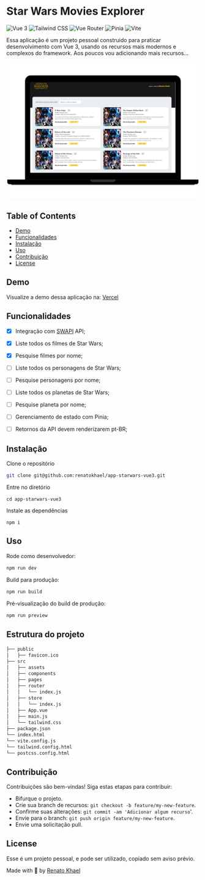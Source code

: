 # Star Wars Movies Explorer

![Vue 3](https://img.shields.io/badge/vue-3.4.21-brightgreen)
![Tailwind CSS](https://img.shields.io/badge/tailwindcss-3.4.3-blue)
![Vue Router](https://img.shields.io/badge/vue--router-4.3.2-blue)
![Pinia](https://img.shields.io/badge/pinia-2.1.7-yellow)
![Vite](https://img.shields.io/badge/vite-5.2.0-green)

Essa aplicação é um projeto pessoal construido para praticar desenvolvimento com Vue 3, usando os recursos mais modernos e complexos do framework. Aos poucos vou adicionando mais recursos...

<center><img src="./images/print.png" width="768px" /></center>

## Table of Contents

- [Demo](#demo)
- [Funcionalidades](#funcionalidades)
- [Instalação](#instalação)
- [Uso](#uso)
- [Contribuição](#contribuição)
- [License](#license)

## Demo

Visualize a demo dessa aplicação na: [Vercel](https://app-starwars-vue3.vercel.app/)

## Funcionalidades


- [x] Integração com [SWAPI](https://swapi.dev/) API;
- [x] Liste todos os filmes de Star Wars;
- [x] Pesquise filmes por nome;
- [ ] Liste todos os personagens de Star Wars;
- [ ] Pesquise personagens por nome;
- [ ] Liste todos os planetas de Star Wars;
- [ ] Pesquise planeta por nome;
- [ ] Gerenciamento de estado com Pinia;
- [ ] Retornos da API devem renderizarem pt-BR;



## Instalação

Clone o repositório

```bash
git clone git@github.com:renatokhael/app-starwars-vue3.git
```
Entre no diretório
```
cd app-starwars-vue3
```
Instale as dependências
```
npm i
```

## Uso

Rode como desenvolvedor:
```bash
npm run dev
```

Build para produção:
```bash
npm run build
```

Pré-visualização do build de produção:
```bash
npm run preview
```

## Estrutura do projeto

```
├── public
│   ├── favicon.ico 
├── src
│   ├── assets
│   ├── components
│   ├── pages
│   ├── router
│   │   └── index.js
│   ├── store
│   │   └── index.js
│   ├── App.vue
│   ├── main.js
│   └── tailwind.css
├── package.json
└── index.html
└── vite.config.js
└── tailwind.config.html
└── postcss.config.html
```



## Contribuição

Contribuições são bem-vindas! Siga estas etapas para contribuir:

- Bifurque o projeto.
- Crie sua branch de recursos: ```git checkout -b feature/my-new-feature```.
- Confirme suas alterações: ```git commit -am 'Adicionar algum recurso```'.
- Envie para o branch: ```git push origin feature/my-new-feature```.
- Envie uma solicitação pull.

## License
Esse é um projeto pessoal, e pode ser utilizado, copiado sem aviso prévio.

Made with 💚 by [Renato Khael](https://renatokhael.dev)





